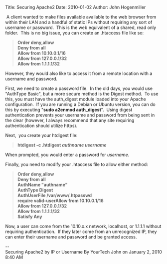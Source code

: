Title: Securing Apache2
Date: 2010-01-02
Author: John Hogenmiller 

 A client wanted to make files available available to the web browser
from within their LAN and a handful of static IPs without requiring any
sort of username or password.  This is the web equivalent of a shared,
read only folder.  This is no big issue, you can create an .htaccess
file like so:  
  

> **Order deny,allow  
> Deny from all  
> Allow from 10.10.0.1/16  
> Allow from 127.0.0.1/32  
> Allow from 1.1.1.1/32**

  
However, they would also like to access it from a remote location with a
username and password.  
  
First, we need to create a password file.  In the old days, you would
use "AuthType Basic", but a more secure method is the Digest method.  To
use this, you must have the auth\_digest module loaded into your Apache
configuration.  If you are running a Debian or Ubuntu version, you can
do this by executing "**sudo a2enmod auth\_digest**".  Using digest
authentication prevents your username and password from being sent in
the clear (however, I always recommend that any site requiring
authentication should utilize https).  
  
Next,  you create your htdigest file:  

> **htdigest -c .htdigest *authname username***

When prompted, you would enter a password for *username*.  
  
Finally, you need to modify your .htaccess file to allow either method:  
  

> **Order deny,allow  
> Deny from all  
> AuthName "authname"  
> AuthType Digest  
> AuthUserFile /var/www/.htpasswd  
> require valid-userAllow from 10.10.0.1/16  
> Allow from 127.0.0.1/32  
> Allow from 1.1.1.1/32  
> Satisfy Any**  

Now, a user can come from the 10.10.x.x network, localhost, or 1.1.1.1
without requiring authentication.  If they later come from an
unrecognized IP, they can enter their username and password and be
granted access.  
  
--  
Securing Apache2 by IP or Username By YourTech John on January 2, 2010
8:40 AM

